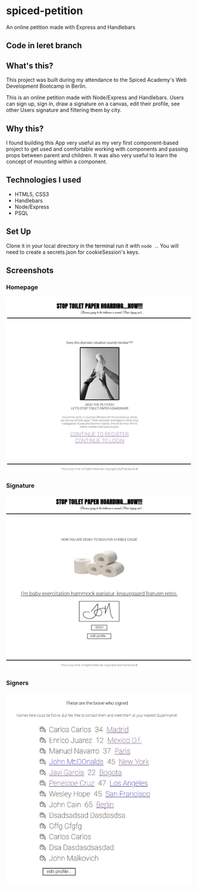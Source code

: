 # spiced-petition
An online petition made with Express and Handlebars

## **Code in leret branch**

## What's this?

This project was built during my attendance to the Spiced Academy's Web Development Bootcamp in Berlin.

This is an online petition made with Node/Express and Handlebars. Users can sign up, sign in, draw a signature on a canvas, edit their profile, see other Users signature and filtering them by city.

## Why this?

I found building this App very useful as my very first component-based project to get used and comfortable working with components and passing props between parent and children. It was also very useful to learn the concept of mounting within a component.

## Technologies I used

- HTML5, CSS3
- Handlebars
- Node/Express
- PSQL

## Set Up

Clone it in your local directory in the terminal run it with `node .`. You will need to create a secrets.json for cookieSession's keys. 

## Screenshots

### Homepage
![Homepage screenshot](https://github.com/l-legren/spiced-petition/blob/leret/public/images/screenshots/homepage.jpg)

### Signature
![Signature](https://github.com/l-legren/spiced-petition/blob/leret/public/images/screenshots/signature.jpg)

### Signers
![Signers](https://github.com/l-legren/spiced-petition/blob/leret/public/images/screenshots/signers.jpg)
